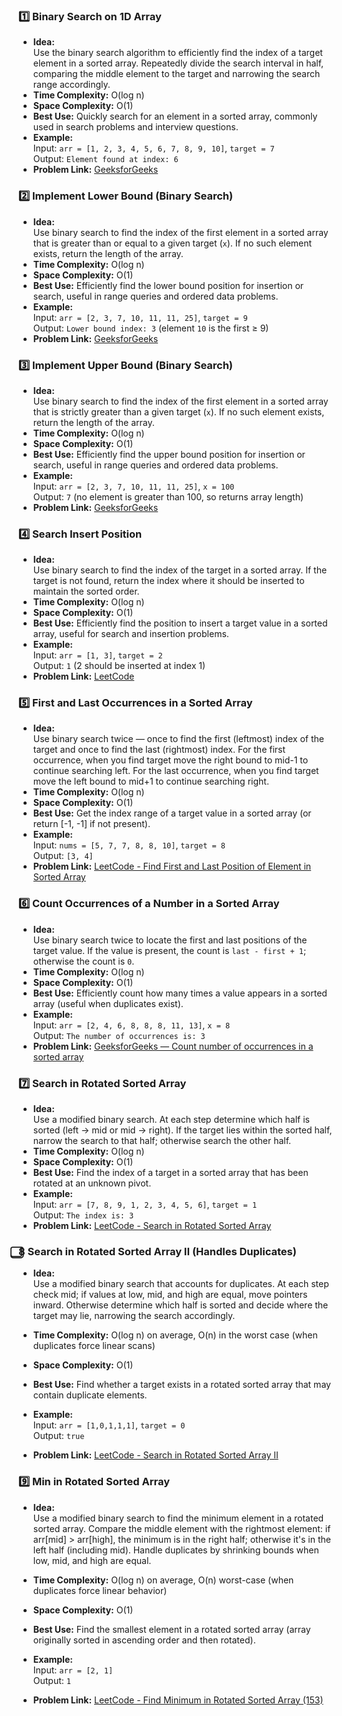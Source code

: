 ### 1️⃣ Binary Search on 1D Array

- **Idea:**  
  Use the binary search algorithm to efficiently find the index of a target element in a sorted array. Repeatedly divide the search interval in half, comparing the middle element to the target and narrowing the search range accordingly.
- **Time Complexity:** O(log n)
- **Space Complexity:** O(1)
- **Best Use:** Quickly search for an element in a sorted array, commonly used in search problems and interview questions.
- **Example:**  
  Input: `arr = [1, 2, 3, 4, 5, 6, 7, 8, 9, 10]`, `target = 7`  
  Output: `Element found at index: 6`
- **Problem Link:** [GeeksforGeeks](https://www.geeksforgeeks.org/binary-search/)
### 2️⃣ Implement Lower Bound (Binary Search)

- **Idea:**  
  Use binary search to find the index of the first element in a sorted array that is greater than or equal to a given target (`x`). If no such element exists, return the length of the array.
- **Time Complexity:** O(log n)
- **Space Complexity:** O(1)
- **Best Use:** Efficiently find the lower bound position for insertion or search, useful in range queries and ordered data problems.
- **Example:**  
  Input: `arr = [2, 3, 7, 10, 11, 11, 25]`, `target = 9`  
  Output: `Lower bound index: 3` (element `10` is the first ≥ 9)
- **Problem Link:** [GeeksforGeeks](https://www.geeksforgeeks.org/lower-bound-in-cpp-stl/)

### 3️⃣ Implement Upper Bound (Binary Search)

- **Idea:**  
  Use binary search to find the index of the first element in a sorted array that is strictly greater than a given target (`x`). If no such element exists, return the length of the array.
- **Time Complexity:** O(log n)
- **Space Complexity:** O(1)
- **Best Use:** Efficiently find the upper bound position for insertion or search, useful in range queries and ordered data problems.
- **Example:**  
  Input: `arr = [2, 3, 7, 10, 11, 11, 25]`, `x = 100`  
  Output: `7` (no element is greater than 100, so returns array length)
- **Problem Link:** [GeeksforGeeks](https://www.geeksforgeeks.org/upper-bound-in-cpp-stl/)
### 4️⃣ Search Insert Position

- **Idea:**  
  Use binary search to find the index of the target in a sorted array. If the target is not found, return the index where it should be inserted to maintain the sorted order.
- **Time Complexity:** O(log n)
- **Space Complexity:** O(1)
- **Best Use:** Efficiently find the position to insert a target value in a sorted array, useful for search and insertion problems.
- **Example:**  
  Input: `arr = [1, 3]`, `target = 2`  
  Output: `1` (2 should be inserted at index 1)
- **Problem Link:** [LeetCode](https://leetcode.com/problems/search-insert-position/)

### 5️⃣ First and Last Occurrences in a Sorted Array

- **Idea:**  
  Use binary search twice — once to find the first (leftmost) index of the target and once to find the last (rightmost) index. For the first occurrence, when you find target move the right bound to mid-1 to continue searching left. For the last occurrence, when you find target move the left bound to mid+1 to continue searching right.
- **Time Complexity:** O(log n)
- **Space Complexity:** O(1)
- **Best Use:** Get the index range of a target value in a sorted array (or return [-1, -1] if not present).
- **Example:**  
  Input: `nums = [5, 7, 7, 8, 8, 10]`, `target = 8`  
  Output: `[3, 4]`
- **Problem Link:** [LeetCode - Find First and Last Position of Element in Sorted Array](https://leetcode.com/problems/find-first-and-last-position-of-element-in-sorted-array/)
### 6️⃣ Count Occurrences of a Number in a Sorted Array

- **Idea:**  
  Use binary search twice to locate the first and last positions of the target value. If the value is present, the count is `last - first + 1`; otherwise the count is `0`.
- **Time Complexity:** O(log n)
- **Space Complexity:** O(1)
- **Best Use:** Efficiently count how many times a value appears in a sorted array (useful when duplicates exist).
- **Example:**  
  Input: `arr = [2, 4, 6, 8, 8, 8, 11, 13]`, `x = 8`  
  Output: `The number of occurrences is: 3`
- **Problem Link:** [GeeksforGeeks — Count number of occurrences in a sorted array](https://www.geeksforgeeks.org/count-number-of-occurrences-in-a-sorted-array/)
### 7️⃣ Search in Rotated Sorted Array

- **Idea:**  
  Use a modified binary search. At each step determine which half is sorted (left → mid or mid → right). If the target lies within the sorted half, narrow the search to that half; otherwise search the other half.
- **Time Complexity:** O(log n)
- **Space Complexity:** O(1)
- **Best Use:** Find the index of a target in a sorted array that has been rotated at an unknown pivot.
- **Example:**  
  Input: `arr = [7, 8, 9, 1, 2, 3, 4, 5, 6]`, `target = 1`  
  Output: `The index is: 3`
- **Problem Link:** [LeetCode - Search in Rotated Sorted Array](https://leetcode.com/problems/search-in-rotated-sorted-array/)

### ⃣8  Search in Rotated Sorted Array II (Handles Duplicates)

- **Idea:**  
  Use a modified binary search that accounts for duplicates. At each step check mid; if values at low, mid, and high are equal, move pointers inward. Otherwise determine which half is sorted and decide where the target may lie, narrowing the search accordingly.

- **Time Complexity:** O(log n) on average, O(n) in the worst case (when duplicates force linear scans)
- **Space Complexity:** O(1)

- **Best Use:** Find whether a target exists in a rotated sorted array that may contain duplicate elements.

- **Example:**  
  Input: `arr = [1,0,1,1,1]`, `target = 0`  
  Output: `true`

- **Problem Link:** [LeetCode - Search in Rotated Sorted Array II](https://leetcode.com/problems/search-in-rotated-sorted-array-ii/)
### 9️⃣ Min in Rotated Sorted Array

- **Idea:**  
  Use a modified binary search to find the minimum element in a rotated sorted array. Compare the middle element with the rightmost element: if arr[mid] > arr[high], the minimum is in the right half; otherwise it's in the left half (including mid). Handle duplicates by shrinking bounds when low, mid, and high are equal.

- **Time Complexity:** O(log n) on average, O(n) worst-case (when duplicates force linear behavior)
- **Space Complexity:** O(1)

- **Best Use:** Find the smallest element in a rotated sorted array (array originally sorted in ascending order and then rotated).

- **Example:**  
  Input: `arr = [2, 1]`  
  Output: `1`

- **Problem Link:** [LeetCode - Find Minimum in Rotated Sorted Array (153)](https://leetcode.com/problems/find-minimum-in-rotated-sorted-array/)
